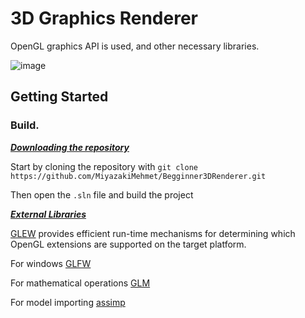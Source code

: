 # 3D Graphics Renderer
OpenGL graphics API is used, and other necessary libraries.

![image](https://github.com/user-attachments/assets/e2815a34-041e-4668-a5f0-61574bdf3026)

## Getting Started
### Build.

***<ins>Downloading the repository</ins>***

Start by cloning the repository with ```git clone https://github.com/MiyazakiMehmet/Begginner3DRenderer.git```

Then open the ```.sln``` file and build the project

***<ins>External Libraries</ins>***

[GLEW](https://glew.sourceforge.net/) provides efficient run-time mechanisms for determining which OpenGL extensions are supported on the target platform.

For windows [GLFW](https://www.glfw.org/)

For mathematical operations [GLM](https://github.com/g-truc/glm)

For model importing [assimp](https://github.com/assimp/assimp)

